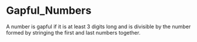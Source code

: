 # Gapful_Numbers

A number is gapful if it is at least 3 digits long and is divisible by the number formed by stringing the first and last numbers together. 
